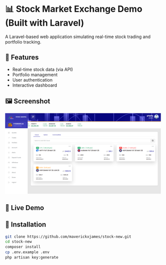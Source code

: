 # 📊 Stock Market Exchange Demo (Built with Laravel)

A Laravel-based web application simulating real-time stock trading and portfolio tracking.

## 🚀 Features

- Real-time stock data (via API)
- Portfolio management
- User authentication
- Interactive dashboard

## 🖼️ Screenshot

![Dashboard Screenshot](./public/screenshots/ss1.png)



## 🔗 Live Demo

<!-- [View Demo](https://your-demo-link.com) -->

## 📁 Installation

```bash
git clone https://github.com/maverickxjames/stock-new.git
cd stock-new
composer install
cp .env.example .env
php artisan key:generate
